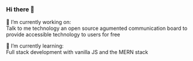 ### Hi there 👋

🔭 I’m currently working on:  
Talk to me technology an open source agumented communication board to provide accessible technology to users for free 

🌱 I’m currently learning:  
Full stack development with vanilla JS and the MERN stack



<!--
**laurelayounis/laurelayounis** is a ✨ _special_ ✨ repository because its `README.md` (this file) appears on your GitHub profile.

Here are some ideas to get you started:

- 🔭 I’m currently working on ...
Talk to me technology: an open source agumented communication board to provide accessible technology to users for free 
- 🌱 I’m currently learning ...
- 👯 I’m looking to collaborate on ...
- 🤔 I’m looking for help with ...
- 💬 Ask me about ...
- 📫 How to reach me: ...
- 😄 Pronouns: ...
- ⚡ Fun fact: ...
-->

